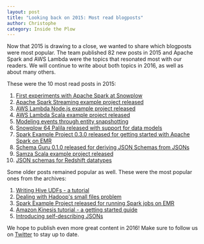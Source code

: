 ```yaml
---
layout: post
title: "Looking back on 2015: Most read blogposts"
author: Christophe
category: Inside the Plow
---
```


Now that 2015 is drawing to a close, we wanted to share which blogposts were most popular. The team published 82 new posts in 2015 and Apache Spark and AWS Lambda were the topics that resonated most with our readers. We will continue to write about both topics in 2016, as well as about many others.

These were the 10 most read posts in 2015:

1. [First experiments with Apache Spark at Snowplow](/blog/2015/05/21/first-experiments-with-apache-spark/)
2. [Apache Spark Streaming example project released](/blog/2015/06/10/spark-streaming-example-project-0.1.0-released/)
3. [AWS Lambda Node.js example project released](/blog/2015/07/11/aws-lambda-nodejs-example-project-0.1.0-released/)
4. [AWS Lambda Scala example project released](/blog/2015/08/20/aws-lambda-scala-example-project-0.1.0-released/)
5. [Modeling events through entity snapshotting](/blog/2015/01/18/modeling-events-through-entity-snapshotting/)
6. [Snowplow 64 Palila released with support for data models](/blog/2015/04/16/snowplow-r64-palila-released/)
7. [Spark Example Project 0.3.0 released for getting started with Apache Spark on EMR](/blog/2015/05/10/spark-example-project-0.3.0-released/)
8. [Schema Guru 0.1.0 released for deriving JSON Schemas from JSONs](/blog/2015/06/03/schema-guru-0.1.0-released-for-deriving-json-schemas-from-jsons/)
9. [Samza Scala example project released](/blog/2015/09/30/samza-scala-example-project-0.1.0-released/)
10. [JSON schemas for Redshift datatypes](/blog/2015/02/12/redshift-jsonschema-types/)

Some older posts remained popular as well. These were the most popular ones from the archives:

1. [Writing Hive UDFs - a tutorial](/blog/2013/02/08/writing-hive-udfs-and-serdes/)
2. [Dealing with Hadoop's small files problem](/blog/2013/05/30/dealing-with-hadoops-small-files-problem/)
3. [Spark Example Project released for running Spark jobs on EMR](/blog/2014/04/17/spark-example-project-released/)
4. [Amazon Kinesis tutorial - a getting started guide](/blog/2014/01/15/amazon-kinesis-tutorial-getting-started-guide/)
5. [Introducing self-describing JSONs](/blog/2014/05/15/introducing-self-describing-jsons/)

We hope to publish even more great content in 2016! Make sure to follow us on [Twitter](https://twitter.com/snowplowdata/) to stay up to date.
